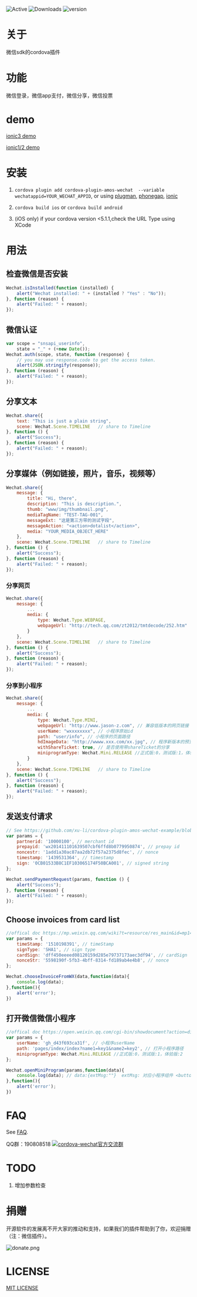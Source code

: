 ![Active](https://www.repostatus.org/badges/latest/active.svg)
![Downloads](https://img.shields.io/npm/dt/cordova-plugin-amos-wechat.svg)
![version](https://img.shields.io/npm/v/cordova-plugin-amos-wechat/latest.svg)

# 关于

微信sdk的cordova插件

# 功能

微信登录，微信app支付，微信分享，微信投票

# demo

[ionic3 demo](https://github.com/jasonz1987/ionic3-wechat-sdk-demo)

[ionic1/2 demo](https://github.com/xu-li/cordova-plugin-amos-wechat-example)

# 安装

1. ```cordova plugin add cordova-plugin-amos-wechat  --variable wechatappid=YOUR_WECHAT_APPID```, or using [plugman](https://npmjs.org/package/plugman), [phonegap](https://npmjs.org/package/phonegap), [ionic](http://ionicframework.com/)

2. ```cordova build ios``` or ```cordova build android```

3. (iOS only) if your cordova version <5.1.1,check the URL Type using XCode

# 用法

## 检查微信是否安装
```Javascript
Wechat.isInstalled(function (installed) {
    alert("Wechat installed: " + (installed ? "Yes" : "No"));
}, function (reason) {
    alert("Failed: " + reason);
});
```

## 微信认证
```Javascript
var scope = "snsapi_userinfo",
    state = "_" + (+new Date());
Wechat.auth(scope, state, function (response) {
    // you may use response.code to get the access token.
    alert(JSON.stringify(response));
}, function (reason) {
    alert("Failed: " + reason);
});
```

## 分享文本
```Javascript
Wechat.share({
    text: "This is just a plain string",
    scene: Wechat.Scene.TIMELINE   // share to Timeline
}, function () {
    alert("Success");
}, function (reason) {
    alert("Failed: " + reason);
});
```

## 分享媒体（例如链接，照片，音乐，视频等）
```Javascript
Wechat.share({
    message: {
        title: "Hi, there",
        description: "This is description.",
        thumb: "www/img/thumbnail.png",
        mediaTagName: "TEST-TAG-001",
        messageExt: "这是第三方带的测试字段",
        messageAction: "<action>dotalist</action>",
        media: "YOUR_MEDIA_OBJECT_HERE"
    },
    scene: Wechat.Scene.TIMELINE   // share to Timeline
}, function () {
    alert("Success");
}, function (reason) {
    alert("Failed: " + reason);
});
```

### 分享网页
```Javascript
Wechat.share({
    message: {
        ...
        media: {
            type: Wechat.Type.WEBPAGE,
            webpageUrl: "http://tech.qq.com/zt2012/tmtdecode/252.htm"
        }
    },
    scene: Wechat.Scene.TIMELINE   // share to Timeline
}, function () {
    alert("Success");
}, function (reason) {
    alert("Failed: " + reason);
});
```

### 分享到小程序
```Javascript
Wechat.share({
    message: {
        ...
        media: {
            type: Wechat.Type.MINI,
            webpageUrl: "http://www.jason-z.com", // 兼容低版本的网页链接
            userName: "wxxxxxxxx", // 小程序原始id
            path: "user/info", // 小程序的页面路径
            hdImageData: "http://wwww.xxx.com/xx.jpg", // 程序新版本的预览图二进制数据 不超过128kb
            withShareTicket: true, // 是否使用带shareTicket的分享
            miniprogramType: Wechat.Mini.RELEASE //正式版:0，测试版:1，体验版:2
        }
    },
    scene: Wechat.Scene.TIMELINE   // share to Timeline
}, function () {
    alert("Success");
}, function (reason) {
    alert("Failed: " + reason);
});
```

## 发送支付请求
```Javascript
// See https://github.com/xu-li/cordova-plugin-amos-wechat-example/blob/master/server/payment_demo.php for php demo
var params = {
    partnerid: '10000100', // merchant id
    prepayid: 'wx201411101639507cbf6ffd8b0779950874', // prepay id
    noncestr: '1add1a30ac87aa2db72f57a2375d8fec', // nonce
    timestamp: '1439531364', // timestamp
    sign: '0CB01533B8C1EF103065174F50BCA001', // signed string
};

Wechat.sendPaymentRequest(params, function () {
    alert("Success");
}, function (reason) {
    alert("Failed: " + reason);
});
```

## Choose invoices from card list
```Javascript
//offical doc https://mp.weixin.qq.com/wiki?t=resource/res_main&id=mp1496561749_f7T6D
var params = {
    timeStamp: '1510198391', // timeStamp
    signType: 'SHA1', // sign type
    cardSign: 'dff450eeeed08120159d285e79737173aec3df94', // cardSign
    nonceStr: '5598190f-5fb3-4bff-8314-fd189ab4e4b8', // nonce
};

Wechat.chooseInvoiceFromWX(data,function(data){
    console.log(data);
},function(){
    alert('error');
})
```

## 打开微信微信小程序
```Javascript
//offical doc https://open.weixin.qq.com/cgi-bin/showdocument?action=dir_list&t=resource/res_list&verify=1&id=21526646437Y6nEC&token=&lang=zh_CN
var params = {
    userName: 'gh_d43f693ca31f', // 小程序userName
    path: 'pages/index/index?name1=key1&name2=key2', // 打开小程序路径
    miniprogramType: Wechat.Mini.RELEASE //正式版:0，测试版:1，体验版:2
};

Wechat.openMiniProgram(params,function(data){
    console.log(data); // data:{extMsg:""}  extMsg: 对应小程序组件 <button open-type="launchApp"> 中的 app-parameter 属性
},function(){
    alert('error');
})
```

# FAQ

See [FAQ](https://github.com/xu-li/cordova-plugin-amos-wechat/wiki/FAQ).

QQ群：190808518  [![cordova-wechat官方交流群](https://pub.idqqimg.com/wpa/images/group.png)](http://shang.qq.com/wpa/qunwpa?idkey=8279476de172cacb72a51a5630744316c0069620ad8b33be3abee243af2cc001)


# TODO

1. 增加参数检查

# 捐赠

开源软件的发展离不开大家的推动和支持，如果我们的插件帮助到了你，欢迎捐赠（注：微信插件）。

![donate.png](donate.png)


# LICENSE

[MIT LICENSE](http://opensource.org/licenses/MIT)
